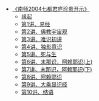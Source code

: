 - [《南师2004七都君庐珍贵开示》](打坐禅定/《南师2004七都君庐珍贵开示》/《南师2004七都君庐珍贵开示》.md)
  - [缘起](打坐禅定/《南师2004七都君庐珍贵开示》/缘起.md)
  - [第1讲、易经](打坐禅定/《南师2004七都君庐珍贵开示》/第1讲、易经.md)
  - [第2讲、佛教宇宙观](打坐禅定/《南师2004七都君庐珍贵开示》/第2讲、佛教宇宙观.md)
  - [第3讲、唯识初讲](打坐禅定/《南师2004七都君庐珍贵开示》/第3讲、唯识初讲.md)
  - [第4讲、独影意识](打坐禅定/《南师2004七都君庐珍贵开示》/第4讲、独影意识.md)
  - [第5讲、死与生](打坐禅定/《南师2004七都君庐珍贵开示》/第5讲、死与生.md)
  - [第6讲、末那识，阿赖耶识(上)](打坐禅定/《南师2004七都君庐珍贵开示》/第6讲、末那识，阿赖耶识(上).md)
  - [第7讲、末那识，阿赖耶识(下)](打坐禅定/《南师2004七都君庐珍贵开示》/第7讲、末那识，阿赖耶识(下).md)
  - [第8讲、阿赖耶识](打坐禅定/《南师2004七都君庐珍贵开示》/第8讲、阿赖耶识.md)
  - [第9讲、大乘显识经](打坐禅定/《南师2004七都君庐珍贵开示》/第9讲、大乘显识经.md)
  - [第10讲、结语](打坐禅定/《南师2004七都君庐珍贵开示》/第10讲、结语.md)